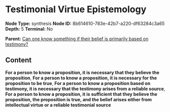 # Testimonial Virtue Epistemology

**Node Type:** synthesis
**Node ID:** 8b614610-783e-42b7-a220-df63284c3a65
**Depth:** 5
**Terminal:** No

**Parent:** [Can one know something if their belief is primarily based on testimony?](can-one-know-something-if-their-belief-is-primarily-based-on-testimony-antithesis-43876428-8df1-4d11-8e67-4c98f34b7d2d.md)

## Content

**For a person to know a proposition, it is necessary that they believe the proposition**, **For a person to know a proposition, it is necessary for the proposition to be true**, **For a person to know a proposition based on testimony, it is necessary that the testimony arises from a reliable source**, **For a person to know a proposition, it is sufficient that they believe the proposition, the proposition is true, and the belief arises either from intellectual virtue or a reliable testimonial source**
